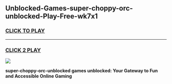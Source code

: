 
## Unblocked-Games-super-choppy-orc-unblocked-Play-Free-wk7x1
<h3>
<a href="https://premium76.site?title=super-choppy-orc-unblocked&ref=12A">CLICK TO PLAY</a></h3>
<hr>

<h3>
<a href="https://premium76.site?title=super-choppy-orc-unblocked&ref=12A">CLICK 2 PLAY</a>
  
</h3>

<a href="https://premium76.site?title=super-choppy-orc-unblocked&ref=12A"><img src="https://clearcache.store/games.png"></a>


**super-choppy-orc-unblocked games unblocked: Your Gateway to Fun and Accessible Online Gaming**
